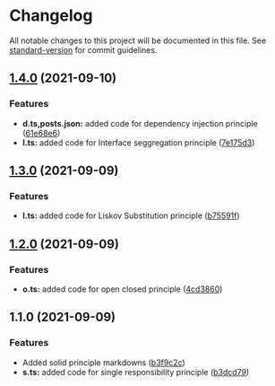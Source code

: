 # Changelog

All notable changes to this project will be documented in this file. See [standard-version](https://github.com/conventional-changelog/standard-version) for commit guidelines.

## [1.4.0](https://github.com/tummalah/designPatterns-principles/compare/v1.3.0...v1.4.0) (2021-09-10)


### Features

* **d.ts,posts.json:** added code for dependency injection principle ([61e68e6](https://github.com/tummalah/designPatterns-principles/commit/61e68e6e9da8d6d555e91ced9888fc77a341d9fe))
* **l.ts:** added code for Interface seggregation principle ([7e175d3](https://github.com/tummalah/designPatterns-principles/commit/7e175d37665d2c6c0e66e2baf26759e80496a912))

## [1.3.0](https://github.com/tummalah/designPatterns-principles/compare/v1.2.0...v1.3.0) (2021-09-09)


### Features

* **l.ts:** added code for Liskov Substitution principle ([b75591f](https://github.com/tummalah/designPatterns-principles/commit/b75591f7da55436fb74c77413214f6da18591f84))

## [1.2.0](https://github.com/tummalah/designPatterns-principles/compare/v1.1.0...v1.2.0) (2021-09-09)


### Features

* **o.ts:** added code for open closed principle ([4cd3860](https://github.com/tummalah/designPatterns-principles/commit/4cd386065e6a463d502860e190130508918c97a8))

## 1.1.0 (2021-09-09)


### Features

* Added solid principle markdowns ([b3f9c2c](https://github.com/tummalah/designPatterns-principles/commit/b3f9c2c2243e676bdb25bae0d2d7cb1bc77226ed))
* **s.ts:** added code for single responsibility principle ([b3dcd79](https://github.com/tummalah/designPatterns-principles/commit/b3dcd796703a3297928492837b65f7638f714d0e))
